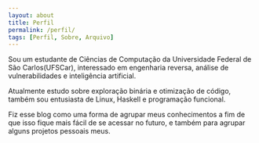 ```yaml
---
layout: about
title: Perfil
permalink: /perfil/
tags: [Perfil, Sobre, Arquivo]
---
```

<p class="card-text">
Sou um estudante de Ciências de Computação da
Universidade Federal de São Carlos(UFSCar), interessado em
engenharia reversa, análise de vulnerabilidades e inteligência
artificial.</p>

<p class="card-text">
Atualmente estudo sobre exploração binária e otimização de código,
também sou entusiasta de Linux, Haskell e programação funcional.</p>

<p class="card-text">
Fiz esse blog como uma forma de agrupar meus conhecimentos a fim de que isso
fique mais fácil de se acessar no futuro, e também para agrupar alguns projetos
pessoais meus.</p>
